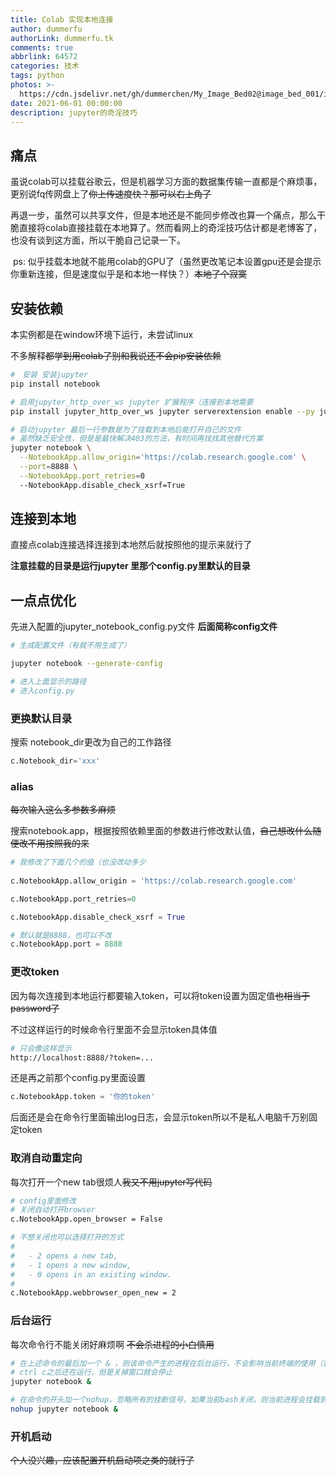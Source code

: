 ```yaml
---
title: Colab 实现本地连接
author: dummerfu
authorLink: dummerfu.tk
comments: true
abbrlink: 64572
categories: 技术
tags: python
photos: >-
  https://cdn.jsdelivr.net/gh/dummerchen/My_Image_Bed02@image_bed_001/img/20210601202753.jpg
date: 2021-06-01 00:00:00
description: jupyter的奇淫技巧
---
```




## 痛点

​	虽说colab可以挂载谷歌云，但是机器学习方面的数据集传输一直都是个麻烦事，更别说fq传网盘上了~~你上传速度快？那可以右上角了~~

​	再退一步，虽然可以共享文件，但是本地还是不能同步修改也算一个痛点，那么干脆直接将colab直接挂载在本地算了。然而看网上的奇淫技巧估计都是老博客了，也没有谈到这方面，所以干脆自己记录一下。

​	ps: 似乎挂载本地就不能用colab的GPU了（虽然更改笔记本设置gpu还是会提示你重新连接，但是速度似乎是和本地一样快？）~~本地了个寂寞~~

## 安装依赖

<div class='tip bug'>本实例都是在window环境下运行，未尝试linux</div>



不多解释~~都学到用colab了别和我说还不会pip安装依赖~~

```bash
#　安装 安装jupyter
pip install notebook

# 启用jupyter_http_over_ws jupyter 扩展程序（连接到本地需要
pip install jupyter_http_over_ws jupyter serverextension enable --py jupyter_http_over_ws

# 启动jupyter 最后一行参数是为了挂载到本地后能打开自己的文件
# 虽然缺乏安全性，但是是最快解决403的方法，有时间再找找其他替代方案
jupyter notebook \
  --NotebookApp.allow_origin='https://colab.research.google.com' \
  --port=8888 \
  --NotebookApp.port_retries=0
  --NotebookApp.disable_check_xsrf=True
```

## 连接到本地



直接点colab连接选择连接到本地然后就按照他的提示来就行了

**注意挂载的目录是运行jupyter 里那个config.py里默认的目录**

## 一点点优化

先进入配置的jupyter_notebook_config.py文件 **后面简称config文件**

```bash
# 生成配置文件（有就不用生成了）

jupyter notebook --generate-config

# 进入上面显示的路径
# 进入config.py 
```



### 更换默认目录

搜索 notebook_dir更改为自己的工作路径

```python
c.Notebook_dir='xxx'
```



### alias

~~每次输入这么多参数多麻烦~~

搜索notebook.app，根据按照依赖里面的参数进行修改默认值，~~自己想改什么随便改不用按照我的来~~

```python
# 我修改了下面几个的值（也没改动多少
	
c.NotebookApp.allow_origin = 'https://colab.research.google.com'

c.NotebookApp.port_retries=0

c.NotebookApp.disable_check_xsrf = True

# 默认就是8888，也可以不改
c.NotebookApp.port = 8888


```



### 更改token

因为每次连接到本地运行都要输入token，可以将token设置为固定值~~也相当于password了~~

不过这样运行的时候命令行里面不会显示token具体值

```bash
# 只会像这样显示
http://localhost:8888/?token=...
```



还是再之前那个config.py里面设置

```python
c.NotebookApp.token = '你的token'
```

<div class="tip warning">后面还是会在命令行里面输出log日志，会显示token所以不是私人电脑千万别固定token</div>



### 取消自动重定向

每次打开一个new tab很烦人~~我又不用jupyter写代码~~

```bash
# config里面修改
# 关闭自动打开browser
c.NotebookApp.open_browser = False

# 不想关闭也可以选择打开的方式
#  
#   - 2 opens a new tab,
#   - 1 opens a new window,
#   - 0 opens in an existing window.
#  
c.NotebookApp.webbrowser_open_new = 2
```



### 后台运行

每次命令行不能关闭好麻烦啊 ~~不会杀进程的小白慎用~~

```bash
# 在上述命令的最后加一个 & ，则该命令产生的进程在后台运行，不会影响当前终端的使用（我们在只有一个bash的环境下）。
# ctrl c之后还在运行，但是关掉窗口就会停止
jupyter notebook &

# 在命令的开头加一个nohup，忽略所有的挂断信号，如果当前bash关闭，则当前进程会挂载到init进程下，成为其子进程，这样即使退出当前bash，其8000端口也可以使用。
nohup jupyter notebook &
```



### 开机启动

~~个人没兴趣，应该配置开机启动项之类的就行了~~

